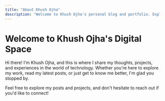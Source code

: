 ```yaml
---
title: "About Khush Ojha"
description: "Welcome to Khush Ojha's personal blog and portfolio. Exploring technology, sharing insights, and documenting the journey."
---
```


# Welcome to Khush Ojha's Digital Space

Hi there! I'm Khush Ojha, and this is where I share my thoughts, projects, and experiences in the world of technology. Whether you're here to explore my work, read my latest posts, or just get to know me better, I'm glad you stopped by.

Feel free to explore my posts and projects, and don't hesitate to reach out if you'd like to connect!
